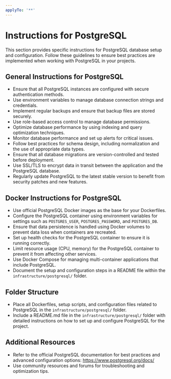 ```yaml
---
applyTo: '**'
---
```

# Instructions for PostgreSQL
This section provides specific instructions for PostgreSQL database setup and configuration. Follow these guidelines to ensure best practices are implemented when working with PostgreSQL in your projects.

## General Instructions for PostgreSQL
- Ensure that all PostgreSQL instances are configured with secure authentication methods.
- Use environment variables to manage database connection strings and credentials.
- Implement regular backups and ensure that backup files are stored securely.
- Use role-based access control to manage database permissions.
- Optimize database performance by using indexing and query optimization techniques.
- Monitor database performance and set up alerts for critical issues.
- Follow best practices for schema design, including normalization and the use of appropriate data types.
- Ensure that all database migrations are version-controlled and tested before deployment.
- Use SSL/TLS to encrypt data in transit between the application and the PostgreSQL database.
- Regularly update PostgreSQL to the latest stable version to benefit from security patches and new features.

## Docker Instructions for PostgreSQL
- Use official PostgreSQL Docker images as the base for your Dockerfiles.
- Configure the PostgreSQL container using environment variables for settings such as `POSTGRES_USER`, `POSTGRES_PASSWORD`, and `POSTGRES_DB`.
- Ensure that data persistence is handled using Docker volumes to prevent data loss when containers are recreated.
- Set up health checks for the PostgreSQL container to ensure it is running correctly.
- Limit resource usage (CPU, memory) for the PostgreSQL container to prevent it from affecting other services.
- Use Docker Compose for managing multi-container applications that include PostgreSQL.
- Document the setup and configuration steps in a README file within the `infrastructure/postgresql/` folder.

## Folder Structure
- Place all Dockerfiles, setup scripts, and configuration files related to PostgreSQL in the `infrastructure/postgresql/` folder.
- Include a README.md file in the `infrastructure/postgresql/` folder with detailed instructions on how to set up and configure PostgreSQL for the project.

## Additional Resources
- Refer to the official PostgreSQL documentation for best practices and advanced configuration options: https://www.postgresql.org/docs/
- Use community resources and forums for troubleshooting and optimization tips.